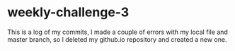 # weekly-challenge-3

This is a log of my commits, I made a couple of errors with my local file and master branch, so I deleted my github.io repository and created a new one. 

